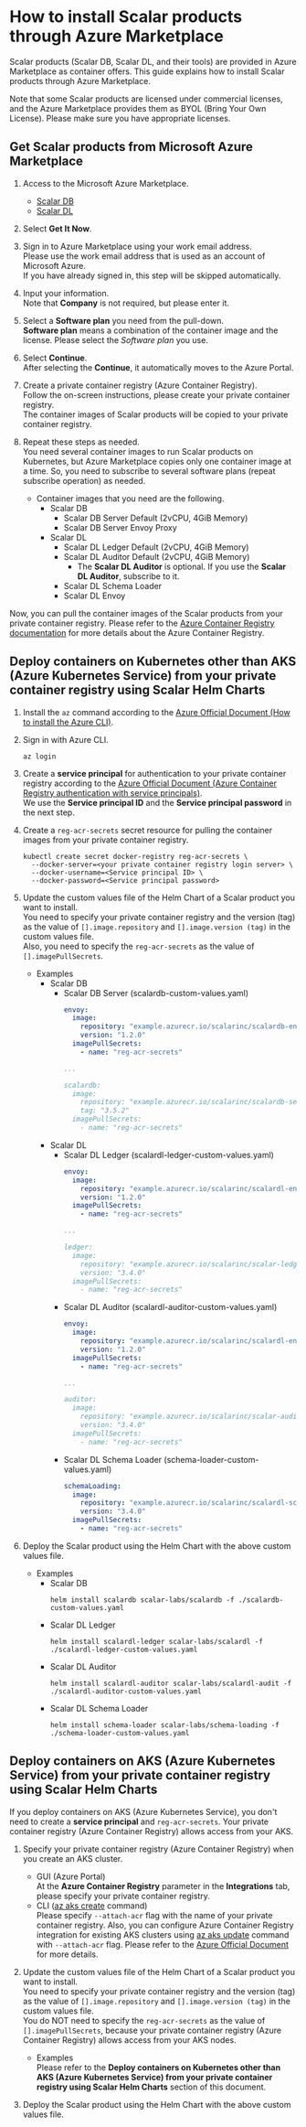 # How to install Scalar products through Azure Marketplace

Scalar products (Scalar DB, Scalar DL, and their tools) are provided in Azure Marketplace as container offers. This guide explains how to install Scalar products through Azure Marketplace.

Note that some Scalar products are licensed under commercial licenses, and the Azure Marketplace provides them as BYOL (Bring Your Own License). Please make sure you have appropriate licenses.

## Get Scalar products from Microsoft Azure Marketplace

1. Access to the Microsoft Azure Marketplace.
   * [Scalar DB](https://azuremarketplace.microsoft.com/en/marketplace/apps/scalarinc.scalardb)
   * [Scalar DL](https://azuremarketplace.microsoft.com/en/marketplace/apps/scalarinc.scalardl)

1. Select **Get It Now**.

1. Sign in to Azure Marketplace using your work email address.  
   Please use the work email address that is used as an account of Microsoft Azure.  
   If you have already signed in, this step will be skipped automatically.

1. Input your information.  
Note that **Company** is not required, but please enter it.

1. Select a **Software plan** you need from the pull-down.  
   **Software plan** means a combination of the container image and the license. Please select the *Software plan* you use.

1. Select **Continue**.  
   After selecting the **Continue**, it automatically moves to the Azure Portal.

1. Create a private container registry (Azure Container Registry).  
   Follow the on-screen instructions, please create your private container registry.  
   The container images of Scalar products will be copied to your private container registry.

1. Repeat these steps as needed.  
   You need several container images to run Scalar products on Kubernetes, but Azure Marketplace copies only one container image at a time. So, you need to subscribe to several software plans (repeat subscribe operation) as needed.
   * Container images that you need are the following.
        * Scalar DB
            * Scalar DB Server Default (2vCPU, 4GiB Memory)
            * Scalar DB Server Envoy Proxy
        * Scalar DL
            * Scalar DL Ledger Default (2vCPU, 4GiB Memory)
            * Scalar DL Auditor Default (2vCPU, 4GiB Memory)
                * The **Scalar DL Auditor** is optional. If you use the **Scalar DL Auditor**, subscribe to it.
            * Scalar DL Schema Loader
            * Scalar DL Envoy

Now, you can pull the container images of the Scalar products from your private container registry.
Please refer to the [Azure Container Registry documentation](https://docs.microsoft.com/en-us/azure/container-registry/) for more details about the Azure Container Registry.

## Deploy containers on Kubernetes other than AKS (Azure Kubernetes Service) from your private container registry using Scalar Helm Charts

1. Install the `az` command according to the [Azure Official Document (How to install the Azure CLI)](https://docs.microsoft.com/en-us/cli/azure/install-azure-cli).

1. Sign in with Azure CLI.
   ```console
   az login
   ```

1. Create a **service principal** for authentication to your private container registry according to the [Azure Official Document (Azure Container Registry authentication with service principals)](https://docs.microsoft.com/en-us/azure/container-registry/container-registry-auth-service-principal).  
   We use the **Service principal ID** and the **Service principal password** in the next step.

1. Create a `reg-acr-secrets` secret resource for pulling the container images from your private container registry.
   ```console
   kubectl create secret docker-registry reg-acr-secrets \
     --docker-server=<your private container registry login server> \
     --docker-username=<Service principal ID> \
     --docker-password=<Service principal password>
   ```

1. Update the custom values file of the Helm Chart of a Scalar product you want to install.  
   You need to specify your private container registry and the version (tag) as the value of `[].image.repository` and `[].image.version (tag)` in the custom values file.  
   Also, you need to specify the `reg-acr-secrets` as the value of `[].imagePullSecrets`.
   * Examples
       * Scalar DB
           * Scalar DB Server (scalardb-custom-values.yaml)
             ```yaml
             envoy:
               image:
                 repository: "example.azurecr.io/scalarinc/scalardb-envoy"
                 version: "1.2.0"
               imagePullSecrets:
                 - name: "reg-acr-secrets"
             
             ...
             
             scalardb:
               image:
                 repository: "example.azurecr.io/scalarinc/scalardb-server"
                 tag: "3.5.2"
               imagePullSecrets:
                 - name: "reg-acr-secrets"
             ```
       * Scalar DL
           * Scalar DL Ledger (scalardl-ledger-custom-values.yaml)
             ```yaml
             envoy:
               image:
                 repository: "example.azurecr.io/scalarinc/scalardl-envoy"
                 version: "1.2.0"
               imagePullSecrets:
                 - name: "reg-acr-secrets"

             ...
             
             ledger:
               image:
                 repository: "example.azurecr.io/scalarinc/scalar-ledger"
                 version: "3.4.0"
               imagePullSecrets:
                 - name: "reg-acr-secrets"
             ```
           * Scalar DL Auditor (scalardl-auditor-custom-values.yaml)
             ```yaml
             envoy:
               image:
                 repository: "example.azurecr.io/scalarinc/scalardl-envoy"
                 version: "1.2.0"
               imagePullSecrets:
                 - name: "reg-acr-secrets"
             
             ...
             
             auditor:
               image:
                 repository: "example.azurecr.io/scalarinc/scalar-auditor"
                 version: "3.4.0"
               imagePullSecrets:
                 - name: "reg-acr-secrets"
             ```
           * Scalar DL Schema Loader (schema-loader-custom-values.yaml)
             ```yaml
             schemaLoading:
               image:
                 repository: "example.azurecr.io/scalarinc/scalardl-schema-loader"
                 version: "3.4.0"
               imagePullSecrets:
                 - name: "reg-acr-secrets"
             ```

1. Deploy the Scalar product using the Helm Chart with the above custom values file.
   * Examples
       * Scalar DB
         ```console
         helm install scalardb scalar-labs/scalardb -f ./scalardb-custom-values.yaml
         ```
       * Scalar DL Ledger
         ```console
         helm install scalardl-ledger scalar-labs/scalardl -f ./scalardl-ledger-custom-values.yaml
         ```
       * Scalar DL Auditor
         ```console
         helm install scalardl-auditor scalar-labs/scalardl-audit -f ./scalardl-auditor-custom-values.yaml
         ```
       * Scalar DL Schema Loader
         ```console
         helm install schema-loader scalar-labs/schema-loading -f ./schema-loader-custom-values.yaml
         ```

## Deploy containers on AKS (Azure Kubernetes Service) from your private container registry using Scalar Helm Charts

If you deploy containers on AKS (Azure Kubernetes Service), you don't need to create a **service principal** and `reg-acr-secrets`. Your private container registry (Azure Container Registry) allows access from your AKS.

1. Specify your private container registry (Azure Container Registry) when you create an AKS cluster.
   * GUI (Azure Portal)  
     At the **Azure Container Registry** parameter in the **Integrations** tab, please specify your private container registry.
   * CLI ([az aks create](https://docs.microsoft.com/en-us/cli/azure/aks?view=azure-cli-latest#az-aks-create) command)  
     Please specify `--attach-acr` flag with the name of your private container registry. Also, you can configure Azure Container Registry integration for existing AKS clusters using [az aks update](https://docs.microsoft.com/en-us/cli/azure/aks?view=azure-cli-latest#az-aks-update) command with `--attach-acr` flag. Please refer to the [Azure Official Document](https://docs.microsoft.com/en-us/azure/aks/cluster-container-registry-integration) for more details.

1. Update the custom values file of the Helm Chart of a Scalar product you want to install.  
   You need to specify your private container registry and the version (tag) as the value of `[].image.repository` and `[].image.version (tag)` in the custom values file.  
   You do NOT need to specify the `reg-acr-secrets` as the value of `[].imagePullSecrets`, because your private container registry (Azure Container Registry) allows access from your AKS nodes.
   * Examples  
     Please refer to the **Deploy containers on Kubernetes other than AKS (Azure Kubernetes Service) from your private container registry using Scalar Helm Charts** section of this document.

1. Deploy the Scalar product using the Helm Chart with the above custom values file.
